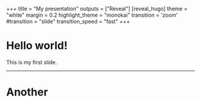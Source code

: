 +++
title = "My presentation"
outputs = ["Reveal"]
[reveal_hugo]
theme = "white"
margin = 0.2
highlight_theme = "monokai"
transition = 'zoom' #transition = "slide"
transition_speed = "fast"
+++
# Hello world!

This is my first slide.

---

# Another
